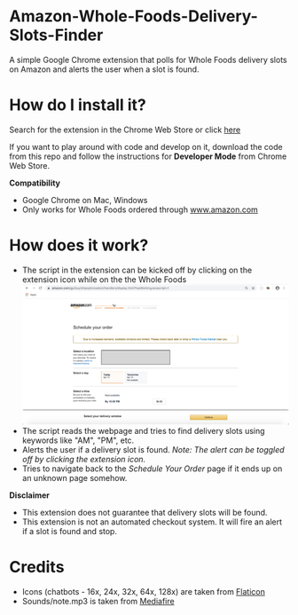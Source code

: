# Amazon-Whole-Foods-Delivery-Slots-Finder
A simple Google Chrome extension that polls for Whole Foods delivery slots on Amazon and alerts the user when a slot is found.

# How do I install it?
Search for the extension in the Chrome Web Store or click [here](https://chrome.google.com/webstore/detail/amazon-whole-foods-delive/dbppijhmnaanngcbfhejflfbdecfbjfh)

If you want to play around with code and develop on it, download the code from this repo and follow the instructions for **Developer Mode** from Chrome Web Store.

**Compatibility** 
- Google Chrome on Mac, Windows 
- Only works for Whole Foods ordered through www.amazon.com

# How does it work?
- The script in the extension can be kicked off by clicking on the extension icon while on the the Whole Foods ![Schedule Your Order Page](Schedule_Your_Order_Page.png)
- The script reads the webpage and tries to find delivery slots using keywords like "AM", "PM", etc. 
- Alerts the user if a delivery slot is found. *Note: The alert can be toggled off by clicking the extension icon.* 
- Tries to navigate back to the *Schedule Your Order* page if it ends up on an unknown page somehow. 

**Disclaimer** 
- This extension does not guarantee that delivery slots will be found. 
- This extension is not an automated checkout system. It will fire an alert if a slot is found and stop. 

# Credits
- Icons (chatbots - 16x, 24x, 32x, 64x, 128x) are taken from [Flaticon](www.flaticon.com)
- Sounds/note.mp3 is taken from [Mediafire](http://www.mediafire.com/file/8atcqfqzptlblc5/extension-27496465.zip/file)
